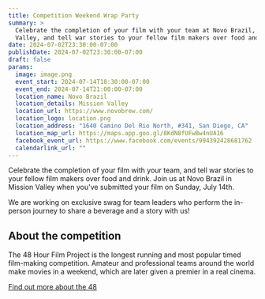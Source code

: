 ```yaml
---
title: Competition Weekend Wrap Party
summary: >
  Celebrate the completion of your film with your team at Novo Brazil, Mission
  Valley, and tell war stories to your fellow film makers over food and drink.
date: 2024-07-02T23:30:00-07:00
publishDate: 2024-07-02T23:30:00-07:00
draft: false
params:
  image: image.png
  event_start: 2024-07-14T18:30:00-07:00
  event_end: 2024-07-14T21:00:00-07:00
  location_name: Novo Brazil
  location_details: Mission Valley
  location_url: https://www.novobrew.com/
  location_logo: location.png
  location_address: "1640 Camino Del Rio North, #341, San Diego, CA"
  location_map_url: https://maps.app.goo.gl/8KdN8fUFwBw4nUA16
  facebook_event_url: https://www.facebook.com/events/994392428681762
  calendarlink_url: ""
---
```

Celebrate the completion of your film with your team, and tell war stories to
your fellow film makers over food and drink. Join us at Novo Brazil in Mission
Valley when you've submitted your film on Sunday, July 14th.

We are working on exclusive swag for team leaders who perform the in-person
journey to share a beverage and a story with us!

## About the competition

The 48 Hour Film Project is the longest running and most popular timed
film-making competition. Amateur and professional teams around the world
make movies in a weekend, which are later given a premier in a real cinema.

[Find out more about the 48](/)

